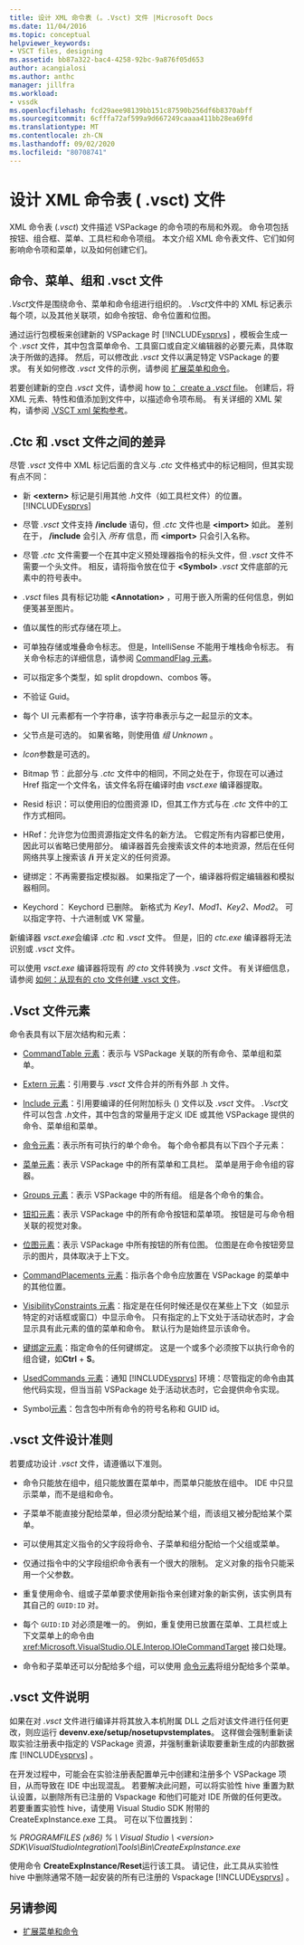 ```yaml
---
title: 设计 XML 命令表 (。.Vsct) 文件 |Microsoft Docs
ms.date: 11/04/2016
ms.topic: conceptual
helpviewer_keywords:
- VSCT files, designing
ms.assetid: bb87a322-bac4-4258-92bc-9a876f05d653
author: acangialosi
ms.author: anthc
manager: jillfra
ms.workload:
- vssdk
ms.openlocfilehash: fcd29aee98139bb151c87590b256df6b8370abff
ms.sourcegitcommit: 6cfffa72af599a9d667249caaaa411bb28ea69fd
ms.translationtype: MT
ms.contentlocale: zh-CN
ms.lasthandoff: 09/02/2020
ms.locfileid: "80708741"
---
```

# <a name="design-xml-command-table-vsct-files"></a>设计 XML 命令表 ( .vsct) 文件
XML 命令表 (*.vsct*) 文件描述 VSPackage 的命令项的布局和外观。 命令项包括按钮、组合框、菜单、工具栏和命令项组。 本文介绍 XML 命令表文件、它们如何影响命令项和菜单，以及如何创建它们。

## <a name="commands-menus-groups-and-the-vsct-file"></a>命令、菜单、组和 .vsct 文件
 *.Vsct*文件是围绕命令、菜单和命令组进行组织的。 *.Vsct*文件中的 XML 标记表示每个项，以及其他关联项，如命令按钮、命令位置和位图。

 通过运行包模板来创建新的 VSPackage 时 [!INCLUDE[vsprvs](../../code-quality/includes/vsprvs_md.md)] ，模板会生成一个 *.vsct* 文件，其中包含菜单命令、工具窗口或自定义编辑器的必要元素，具体取决于所做的选择。 然后，可以修改此 *.vsct* 文件以满足特定 VSPackage 的要求。 有关如何修改 *.vsct* 文件的示例，请参阅 [扩展菜单和命令](../../extensibility/extending-menus-and-commands.md)。

 若要创建新的空白 *.vsct* 文件，请参阅 how [to： create a *.vsct* file](../../extensibility/internals/how-to-create-a-dot-vsct-file.md)。 创建后，将 XML 元素、特性和值添加到文件中，以描述命令项布局。 有关详细的 XML 架构，请参阅 [.VSCT xml 架构参考](../../extensibility/vsct-xml-schema-reference.md)。

## <a name="differences-between-ctc-and-vsct-files"></a>.Ctc 和 .vsct 文件之间的差异
 尽管 *.vsct* 文件中 XML 标记后面的含义与 *.ctc* 文件格式中的标记相同，但其实现有点不同：

- 新 **\<extern>** 标记是引用其他 *.h*文件（如工具栏文件）的位置。 [!INCLUDE[vsprvs](../../code-quality/includes/vsprvs_md.md)]

- 尽管 *.vsct* 文件支持 **/include** 语句，但 *.ctc* 文件也是 **\<import>** 如此。 差别在于， **/include** 会引入 *所有* 信息，而 **\<import>** 只会引入名称。

- 尽管 *.ctc* 文件需要一个在其中定义预处理器指令的标头文件，但 *.vsct* 文件不需要一个头文件。 相反，请将指令放在位于 **\<Symbol>** *.vsct* 文件底部的元素中的符号表中。

- *.vsct* files 具有标记功能 **\<Annotation>** ，可用于嵌入所需的任何信息，例如便笺甚至图片。

- 值以属性的形式存储在项上。

- 可单独存储或堆叠命令标志。  但是，IntelliSense 不能用于堆栈命令标志。 有关命令标志的详细信息，请参阅 [CommandFlag 元素](../../extensibility/command-flag-element.md)。

- 可以指定多个类型，如 split dropdown、combos 等。

- 不验证 Guid。

- 每个 UI 元素都有一个字符串，该字符串表示与之一起显示的文本。

- 父节点是可选的。 如果省略，则使用值 *组 Unknown* 。

- *Icon*参数是可选的。

- Bitmap 节：此部分与 *.ctc* 文件中的相同，不同之处在于，你现在可以通过 Href 指定一个文件名，该文件名将在编译时由 *vsct.exe* 编译器提取。

- Resid 标识：可以使用旧的位图资源 ID，但其工作方式与在 *.ctc* 文件中的工作方式相同。

- HRef：允许您为位图资源指定文件名的新方法。 它假定所有内容都已使用，因此可以省略已使用部分。 编译器首先会搜索该文件的本地资源，然后在任何网络共享上搜索该 **/i** 开关定义的任何资源。

- 键绑定：不再需要指定模拟器。 如果指定了一个，编译器将假定编辑器和模拟器相同。

- Keychord： Keychord 已删除。 新格式为 *Key1、Mod1、Key2、Mod2*。  可以指定字符、十六进制或 VK 常量。

新编译器 *vsct.exe*会编译 *.ctc* 和 *.vsct* 文件。 但是，旧的 *ctc.exe* 编译器将无法识别或 *.vsct* 文件。

可以使用 *vsct.exe* 编译器将现有 *的 cto* 文件转换为 *.vsct* 文件。 有关详细信息，请参阅 [如何：从现有的 cto 文件创建 .vsct 文件](../../extensibility/internals/how-to-create-a-dot-vsct-file.md#how-to-create-a-dot-vsct-file-from-an-existing-dot-cto-file)。

## <a name="the-vsct-file-elements"></a>.Vsct 文件元素
 命令表具有以下层次结构和元素：

- [CommandTable 元素](../../extensibility/commandtable-element.md)：表示与 VSPackage 关联的所有命令、菜单组和菜单。

- [Extern 元素](../../extensibility/extern-element.md)：引用要与 *.vsct* 文件合并的所有外部 .h 文件。

- [Include 元素](../../extensibility/include-element.md)：引用要编译的任何附加标头 () 文件以及 *.vsct* 文件。 *.Vsct*文件可以包含 *.h*文件，其中包含的常量用于定义 IDE 或其他 VSPackage 提供的命令、菜单组和菜单。

- [命令元素](../../extensibility/commands-element.md)：表示所有可执行的单个命令。 每个命令都具有以下四个子元素：

- [菜单元素](../../extensibility/menus-element.md)：表示 VSPackage 中的所有菜单和工具栏。 菜单是用于命令组的容器。

- [Groups 元素](../../extensibility/groups-element.md)：表示 VSPackage 中的所有组。 组是各个命令的集合。

- [钮扣元素](../../extensibility/buttons-element.md)：表示 VSPackage 中的所有命令按钮和菜单项。 按钮是可与命令相关联的视觉对象。

- [位图元素](../../extensibility/bitmaps-element.md)：表示 VSPackage 中所有按钮的所有位图。 位图是在命令按钮旁显示的图片，具体取决于上下文。

- [CommandPlacements 元素](../../extensibility/commandplacements-element.md)：指示各个命令应放置在 VSPackage 的菜单中的其他位置。

- [VisibilityConstraints 元素](../../extensibility/visibilityconstraints-element.md)：指定是在任何时候还是仅在某些上下文（如显示特定的对话框或窗口）中显示命令。 只有指定的上下文处于活动状态时，才会显示具有此元素的值的菜单和命令。 默认行为是始终显示该命令。

- [键绑定元素](../../extensibility/keybindings-element.md)：指定命令的任何键绑定。 这是一个或多个必须按下以执行命令的组合键，如**Ctrl** + **S**。

- [UsedCommands 元素](../../extensibility/usedcommands-element.md)：通知 [!INCLUDE[vsprvs](../../code-quality/includes/vsprvs_md.md)] 环境：尽管指定的命令由其他代码实现，但当当前 VSPackage 处于活动状态时，它会提供命令实现。

- Symbol[元素](../../extensibility/symbols-element.md)：包含包中所有命令的符号名称和 GUID id。

## <a name="vsct-file-design-guidelines"></a>.vsct 文件设计准则
 若要成功设计 *.vsct* 文件，请遵循以下准则。

- 命令只能放在组中，组只能放置在菜单中，而菜单只能放在组中。 IDE 中只显示菜单，而不是组和命令。

- 子菜单不能直接分配给菜单，但必须分配给某个组，而该组又被分配给某个菜单。

- 可以使用其定义指令的父字段将命令、子菜单和组分配给一个父组或菜单。

- 仅通过指令中的父字段组织命令表有一个很大的限制。 定义对象的指令只能采用一个父参数。

- 重复使用命令、组或子菜单要求使用新指令来创建对象的新实例，该实例具有其自己的 `GUID:ID` 对。

- 每个 `GUID:ID` 对必须是唯一的。 例如，重复使用已放置在菜单、工具栏或上下文菜单上的命令由 <xref:Microsoft.VisualStudio.OLE.Interop.IOleCommandTarget> 接口处理。

- 命令和子菜单还可以分配给多个组，可以使用 [命令元素](../../extensibility/commands-element.md)将组分配给多个菜单。

## <a name="vsct-file-notes"></a>.vsct 文件说明
 如果在对 *.vsct* 文件进行编译并将其放入本机附属 DLL 之后对该文件进行任何更改，则应运行 **devenv.exe/setup/nosetupvstemplates**。 这样做会强制重新读取实验注册表中指定的 VSPackage 资源，并强制重新读取要重新生成的内部数据库 [!INCLUDE[vsprvs](../../code-quality/includes/vsprvs_md.md)] 。

 在开发过程中，可能会在实验注册表配置单元中创建和注册多个 VSPackage 项目，从而导致在 IDE 中出现混乱。 若要解决此问题，可以将实验性 hive 重置为默认设置，以删除所有已注册的 Vspackage 和他们可能对 IDE 所做的任何更改。 若要重置实验性 hive，请使用 Visual Studio SDK 附带的 CreateExpInstance.exe 工具。 可在以下位置找到：

 *% PROGRAMFILES (x86) % \ Visual Studio \\ \<version> SDK\VisualStudioIntegration\Tools\Bin\CreateExpInstance.exe*

 使用命令 **CreateExpInstance/Reset**运行该工具。 请记住，此工具从实验性 hive 中删除通常不随一起安装的所有已注册的 Vspackage [!INCLUDE[vsprvs](../../code-quality/includes/vsprvs_md.md)] 。

## <a name="see-also"></a>另请参阅
- [扩展菜单和命令](../../extensibility/extending-menus-and-commands.md)
